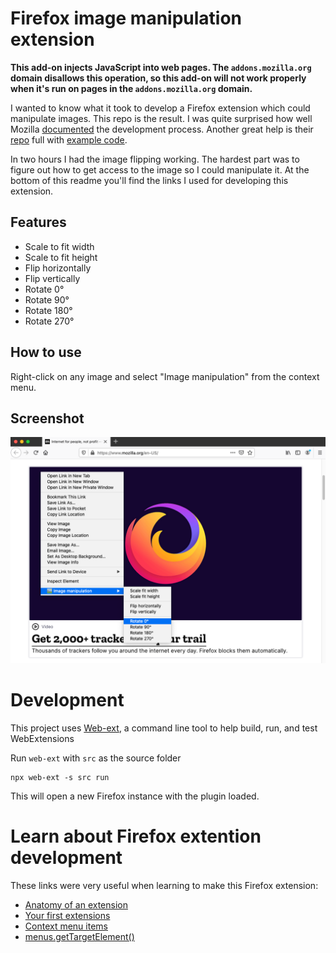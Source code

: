 # Firefox image manipulation extension

**This add-on injects JavaScript into web pages. The `addons.mozilla.org` domain disallows this operation, so this add-on will not work properly when it's run on pages in the `addons.mozilla.org` domain.**

I wanted to know what it took to develop a Firefox extension which could manipulate images. This repo is the result. I was quite surprised how well Mozilla [documented](https://developer.mozilla.org/en-US/docs/Mozilla/Add-ons/WebExtensions) the development process. Another great help is their [repo](https://github.com/mdn/webextensions-examples) full with [example code](https://github.com/mdn/webextensions-examples).

In two hours I had the image flipping working. The hardest part was to figure out how to get access to the image so I could manipulate it. At the bottom of this readme you'll find the links I used for developing this extension.

## Features

- Scale to fit width
- Scale to fit height
- Flip horizontally
- Flip vertically
- Rotate 0°
- Rotate 90°
- Rotate 180°
- Rotate 270°

## How to use
Right-click on any image and select "Image manipulation" from the context menu.

## Screenshot
![add-on screenshot](./artwork/screenshot.png "screenshot")

# Development
This project uses [Web-ext](https://github.com/mozilla/web-ext), a command line tool to help build, run, and test WebExtensions

Run `web-ext` with `src` as the source folder
```
npx web-ext -s src run
```

This will open a new Firefox instance with the plugin loaded.

# Learn about Firefox extention development

These links were very useful when learning to make this Firefox extension:
- [Anatomy of an extension](https://developer.mozilla.org/en-US/docs/Mozilla/Add-ons/WebExtensions/Anatomy_of_a_WebExtension#Background_scripts)
- [Your first extensions](https://developer.mozilla.org/en-US/docs/Mozilla/Add-ons/WebExtensions/Your_first_WebExtension)
- [Context menu items](https://developer.mozilla.org/en-US/docs/Mozilla/Add-ons/WebExtensions/user_interface/Context_menu_items)
- [menus.getTargetElement()](https://developer.mozilla.org/en-US/docs/Mozilla/Add-ons/WebExtensions/API/menus/getTargetElement)
